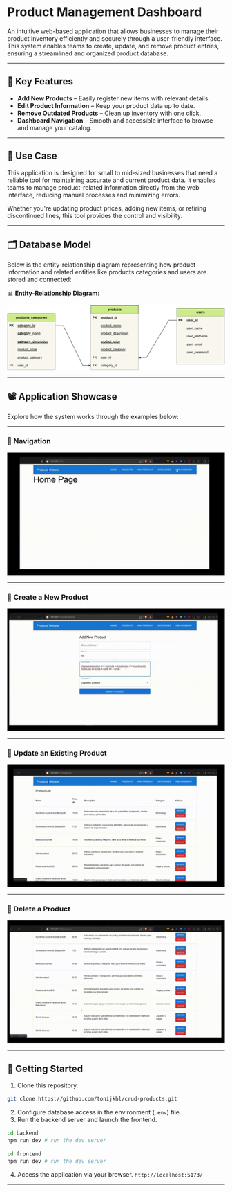 # Product Management Dashboard

An intuitive web-based application that allows businesses to manage their product inventory efficiently and securely through a user-friendly interface. This system enables teams to create, update, and remove product entries, ensuring a streamlined and organized product database.

---

## 🌟 Key Features

- **Add New Products** – Easily register new items with relevant details.
- **Edit Product Information** – Keep your product data up to date.
- **Remove Outdated Products** – Clean up inventory with one click.
- **Dashboard Navigation** – Smooth and accessible interface to browse and manage your catalog.

---

## 🧩 Use Case

This application is designed for small to mid-sized businesses that need a reliable tool for maintaining accurate and current product data. It enables teams to manage product-related information directly from the web interface, reducing manual processes and minimizing errors.

Whether you're updating product prices, adding new items, or retiring discontinued lines, this tool provides the control and visibility.

---

## 🗂️ Database Model

Below is the entity-relationship diagram representing how product information and related entities like products categories and users are stored and connected:

📊 **Entity-Relationship Diagram:**

![ERD](public/entity_diagram.png)

---

## 📽️ Application Showcase

Explore how the system works through the examples below:

---

### 🔹 Navigation
![Navigation](public/navigation.gif)

---

### 🔹 Create a New Product

![Create Product](public/create.gif)

---

### 🔹 Update an Existing Product

![Update Product](public/update.gif)

---

### 🔹 Delete a Product

![Delete Product](public/delete.gif)

---

## 🚀 Getting Started

1. Clone this repository.
```bash
git clone https://github.com/tonijkhl/crud-products.git
```
2. Configure database access in the environment (`.env`) file.
3. Run the backend server and launch the frontend.
```bash
cd backend
npm run dev # run the dev server
```
```bash
cd frontend
npm run dev # run the dev server
```
4. Access the application via your browser.
`http://localhost:5173/`
---